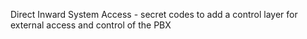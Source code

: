 Direct Inward System Access - secret codes to add a control layer for external access and control of the PBX